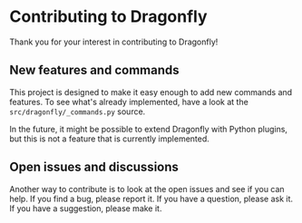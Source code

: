 # Contributing to Dragonfly

Thank you for your interest in contributing to Dragonfly!


## New features and commands

This project is designed to make it easy enough to add new commands and
features. To see what's already implemented, have a look at the
`src/dragonfly/_commands.py` source.

In the future, it might be possible to extend Dragonfly with Python plugins, but
this is not a feature that is currently implemented.


## Open issues and discussions

Another way to contribute is to look at the open issues and see if you can
help. If you find a bug, please report it. If you have a question, please ask
it. If you have a suggestion, please make it.
